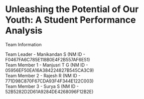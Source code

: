 # Unleashing the Potential of Our Youth: A Student Performance Analysis



Team Information

Team Leader     - Manikandan S (NM ID - F0467FA6C785E118B0E4F2B557AF6E51) <br>
Team Member 1 - Manjusri T G (NM ID - 05956EF50EA16A384224827B545CA3C9) <br>
Team Member 2 - Rajesh R     (NM ID - 771D98C870F67CDA93F4F344E122C003) <br>
Team Member 3 - Surya S      (NM ID - 52B5282D2D61A9284DE4268096F12B2E) <br>



